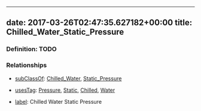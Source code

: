 
---
date: 2017-03-26T02:47:35.627182+00:00
title: Chilled_Water_Static_Pressure
---
### Definition: TODO

### Relationships

* [subClassOf](http://www.w3.org/2000/01/rdf-schema#subClassOf): [Chilled_Water](https://brickschema.org/schema/1.0/Brick#Chilled_Water), [Static_Pressure](https://brickschema.org/schema/1.0/Brick#Static_Pressure)

* [usesTag](https://brickschema.org/schema/1.0/BrickFrame#usesTag): [Pressure](https://brickschema.org/schema/1.0/BrickTag#Pressure), [Static](https://brickschema.org/schema/1.0/BrickTag#Static), [Chilled](https://brickschema.org/schema/1.0/BrickTag#Chilled), [Water](https://brickschema.org/schema/1.0/BrickTag#Water)

* [label](http://www.w3.org/2000/01/rdf-schema#label): Chilled Water Static Pressure
